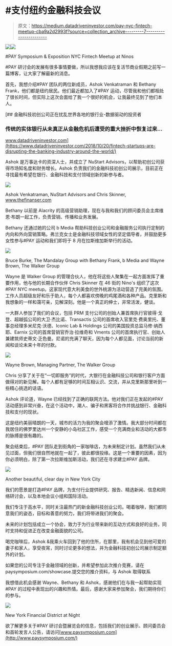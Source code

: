# #支付纽约金融科技会议

> 原文：<https://medium.datadriveninvestor.com/pay-nyc-fintech-meetup-cba9a2d2993f?source=collection_archive---------7----------------------->

[![](img/eaa13010eec28761764d24801321c9c5.png)](http://www.track.datadriveninvestor.com/1B9E)![](img/73d2c42e6204cd633b7cc74bbc5c5b16.png)

#PAY Symposium & Exposition NYC Fintech Meetup at Ninos

#PAY 研讨会的发展有很多事情要做，所以我想我应该在复活节商业假期之前写一篇博客，让大家了解最新的消息。

首先，我想介绍#PAY 团队的两位新成员，Ashok Venkatraman 和 Bethany Frank，他们都是纽约居民。他们最近都加入了#PAY 运动，尽管我和他们都相处了很长时间，但实际上这次会面给了我一个很好的机会，让我最终见到了他们本人。

[](https://www.datadriveninvestor.com/2018/10/20/fintech-startups-are-disrupting-the-banking-industry-around-the-world/) [## 金融科技初创公司正在扰乱世界各地的银行业-数据驱动的投资者

### 传统的实体银行从未真正从金融危机后遭受的重大挫折中恢复过来…

www.datadriveninvestor.com](https://www.datadriveninvestor.com/2018/10/20/fintech-startups-are-disrupting-the-banking-industry-around-the-world/) 

Ashok 是万事达卡的资深人士，并成立了 NuStart Advisors，以帮助初创公司获得市场知名度和财务增长。Ashok 负责我们的金融科技初创公司展示，目前正在寻找最有希望在银行、金融科技和支付领域创新的新参与者。

![](img/17c9bbfb920db1e19f77852df28daabe.png)

Ashok Venkatraman, NuStart Advisors and Chris Skinner, www.thefinanser.com

Bethany 以前是 Alacrity 的高级营销助理，现在与我和我们的顾问委员会主席维恩·布朗一起工作，负责营销、传播和业务发展。

Bethany 还通过她的公司 b Media 帮助科技创业公司和金融服务公司执行定制的内向和外向营销策略。弗兰克女士是金融科技领域女性的坚定倡导者，并鼓励更多女性参与#PAY 运动和我们即将于 8 月在拉斯维加斯举行的活动。

![](img/68ca582607df51cbc70d29aa39bad054.png)

Bruce Burke, The Mandalay Group with Bethany Frank, b Media and Wayne Brown, The Walker Group

Wayne 是 Walker Group 的管理合伙人，他在将这些人聚集在一起方面发挥了重要作用，他与他的长期合作伙伴 Chris Skinner 在 46 街的 Nino's 组织了这次#PAY NYC meetup。这家现代意大利美食的世外桃源为活动营造了完美的氛围。工作人员超级友好和乐于助人，每个人都喜欢傍晚的鸡尾酒和各种产品。克里斯和我想象的一样和蔼可亲，见解深刻。他是一个真正的绅士，非常活泼，健谈。

一大群人参加了我们的会议，包括 PRM 支付公司的创始人兼首席执行官彼得·戈登、超越弧公司的大卫·杰比诺、Transactis 公司的首席收入官里克·费奥里托、董事总经理多米尼克·沃德、Iconic Lab & Holdings 公司的美国投资总监马修·纳西耶、Earnix 公司的首席营销官乔治·拉维奇和 Vments 公司的首席执行官、创始人兼建筑师史蒂文·乏色曼。尼诺的充满了聊天，因为每个人都见面，讨论当前的新闻和谈论未来十年的付款。

![](img/d2ce33abcf63094901e7a6240afffc12.png)

Wayne Brown, Managing Partner, The Walker Group

Chris 分享了关于在“一切即服务”的时代，大银行在金融科技公司和银行客户方面做得对的新见解。每个人都有足够的时间互相认识、交流，并从克里斯那里听到一些精心挑选的话语。

Ashok 评论道，Wayne 已经找到了正确的联网方法。他对我们正在发起的#PAY 活动感到非常兴奋，在这个活动中，潮人、骗子和黑客将合作并挑战银行、金融科技和支付的现状。

这是纽约美丽晴朗的一天，城市的活力为我的聚会增添了激情。我大部分时间都在我居住的佛罗里达州一个安静的小岛社区工作，感受一个充满商业和活动的大都市的脉搏是很有趣的。

聚会结束后，#PAY 团队走到街角的一家咖啡店，为未来制定计划。虽然我们从未见过面，但我们很自然地就在一起了，彼此都很投缘。这是一个重要的因素，因为你必须明白，除了第一次拉斯维加斯活动，我们还在寻求建立#PAY 品牌。

![](img/c85022262d8040f147bb974304181138.png)

Another beautiful, clear day in New York City

我们的愿景是打造#PAY 品牌，为支付行业提供研究、报告、精选新闻、信息和网络研讨会，以及本地会议小组和国际活动。

我们专注于高水平，同时关注最热门的新金融科技创业公司。喝着咖啡，我们都同意我们的姿态，目标和善意的努力，我们将带进我们的聚会。

未来的计划包括成立一个协会，致力于为行业带来新的互动方式和良好的业务，同时支持和促进正在改变金融面貌的公司。

喝完咖啡后，Ashok &我乘火车回到了他的住所，在那里，我有机会见到他可爱的妻子和家人，享受夜宵，同时讨论更多的想法，并为金融科技初创公司展示制定额外的计划。

如果您的公司专注于金融领域的创新，并希望参加此次推介竞赛，请在 paysymposium.com/showcase.提交您的推介资料，与 Ashok 取得联系

我想借此机会感谢 Wayne、Bethany 和 Ashok，感谢他们在与我一起帮助实现#PAY 的过程中表现出的兴趣和热情。最后，感谢大家来参加聚会，我们期待你们的参与。

![](img/221900611caeed0fc56c66c98acc81e0.png)

New York Financial District at Night

欲了解更多关于#PAY 研讨会暨展览会的信息，包括我们的创业展示、顾问委员会和首轮发言人公告，请访问[www.paysymposium.com](http://www.paysymposium.com/)